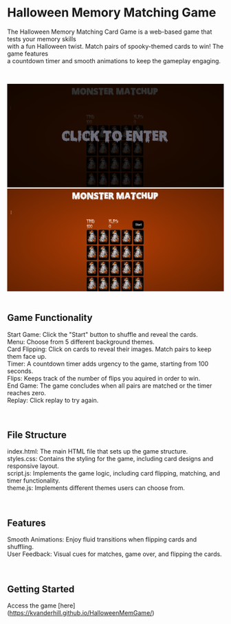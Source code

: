 # Halloween Memory Matching Game
The Halloween Memory Matching Card Game is a web-based game that tests your memory skills<br>
with a fun Halloween twist. Match pairs of spooky-themed cards to win! The game features<br>
a countdown timer and smooth animations to keep the gameplay engaging.

&nbsp;

![Enter the Game](Entrance-game.png)
![Click Start](Game.png)
&nbsp;

## Game Functionality
Start Game: Click the "Start" button to shuffle and reveal the cards.<br>
Menu: Choose from 5 different background themes.<br>
Card Flipping: Click on cards to reveal their images. Match pairs to keep them face up.<br>
Timer: A countdown timer adds urgency to the game, starting from 100 seconds.<br>
Flips: Keeps track of the number of flips you aquired in order to win.<br>
End Game: The game concludes when all pairs are matched or the timer reaches zero.<br>
Replay: Click replay to try again.

&nbsp;

## File Structure
index.html: The main HTML file that sets up the game structure.<br>
styles.css: Contains the styling for the game, including card designs and responsive layout.<br>
script.js: Implements the game logic, including card flipping, matching, and timer functionality.<br>
theme.js: Implements different themes users can choose from.

&nbsp;

## Features
Smooth Animations: Enjoy fluid transitions when flipping cards and shuffling.<br>
User Feedback: Visual cues for matches, game over, and flipping the cards.

&nbsp;

## Getting Started
Access the game [here] (https://kvanderhill.github.io/HalloweenMemGame/)


